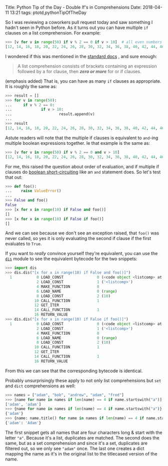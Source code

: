 Title: Python Tip of the Day - Double If's in Comprehensions
Date: 2018-04-11 13:21
tags: ptotd,pythonTipOfTheDay

So I was reviewing a coworkers pull request today and saw something I hadn't seen in
Python before.  As it turns out you can have multiple `if` clauses on a list comprehension.
For example:

```python
>>> [v for v in range(50) if v % 2 == 0 if v > 10]  # all even numbers between 10 & 50
[12, 14, 16, 18, 20, 22, 24, 26, 28, 30, 32, 34, 36, 38, 40, 42, 44, 46, 48]
```

I wondered if this was mentioned in the [standard docs](https://docs.python.org/3/tutorial/datastructures.html#list-comprehensions)
, and sure enough:

> A list comprehension consists of brackets containing an expression followed by a for clause, then
> ***zero or more*** for or if clauses.

(emphasis added)  That is, you can have as many `if` clauses as appropriate. It is roughly the same as:

```python
>>> result = []
>>> for v in range(50):
...     if v % 2 == 0:
...             if v > 10:
...                     result.append(v)
...
>>> result
[12, 14, 16, 18, 20, 22, 24, 26, 28, 30, 32, 34, 36, 38, 40, 42, 44, 46, 48]
```

Astute readers will note that the multiple if clauses is equivalent to `and`-ing multiple boolean
expressions together.  Ie that example is the same as:

```python
>>> [v for v in range(50) if v % 2 == 0 and v > 10]
[12, 14, 16, 18, 20, 22, 24, 26, 28, 30, 32, 34, 36, 38, 40, 42, 44, 46, 48]
```

For me, this raised the question about order of evaluation, and if multiple if clauses do
[boolean short-circuiting](https://en.wikipedia.org/wiki/Short-circuit_evaluation) like an
`and` statement does.  So let's test that out:

```python
>>> def foo():
...    raise ValueError()
...
>>> False and foo()
False
>>> [x for x in range(10) if False and foo()]
[]
>>> [x for x in range(10) if False if foo()]
[]
```

And we can see because we don't see an exception raised, that `foo()` was never called, so yes it is
only evaluating the second if clause if the first evaluates to `True`.

If you want to *really* convince yourself they're equivalent, you can use the
[`dis`](https://docs.python.org/3/library/dis.html) module to see
the equivalent bytecode for the two snippets:

```python
>>> import dis
>>> dis.dis("[x for x in range(10) if False and foo()]")
  1           0 LOAD_CONST               0 (<code object <listcomp> at 0x10c4aeed0, file "<dis>", line 1>)
              2 LOAD_CONST               1 ('<listcomp>')
              4 MAKE_FUNCTION            0
              6 LOAD_NAME                0 (range)
              8 LOAD_CONST               2 (10)
             10 CALL_FUNCTION            1
             12 GET_ITER
             14 CALL_FUNCTION            1
             16 RETURN_VALUE
>>> dis.dis("[x for x in range(10) if False if foo()]")
  1           0 LOAD_CONST               0 (<code object <listcomp> at 0x10c4aeed0, file "<dis>", line 1>)
              2 LOAD_CONST               1 ('<listcomp>')
              4 MAKE_FUNCTION            0
              6 LOAD_NAME                0 (range)
              8 LOAD_CONST               2 (10)
             10 CALL_FUNCTION            1
             12 GET_ITER
             14 CALL_FUNCTION            1
             16 RETURN_VALUE
```

From this we can see that the corresponding bytecode is identical.

Probably unsurprisingly these apply to not only list comprehensions but `set` and `dict`
comprehensions as well:

```python
>>> names = ["adam", "bob", "andrew", "adam", "fred"]
>>> [name for name in names if len(name) == 4 if name.startswith("a")]
['adam', 'adam']
>>> {name for name in names if len(name) == 4 if name.startswith("a")}
{'adam'}
>>> {name: name.title() for name in names if len(name) == 4 if name.startswith("a")}
{'adam': 'Adam'}
```

The first snippet gets all names that are four characters long & start with the letter `"a"`.  Because
it's a list, duplicates are matched.  The second does the same, but as a set comprehension and
since it's a set, duplicates are filtered out, so we only see `"adam"` once.
The last one creates a dict mapping the name as it's in the original list to the titlecased version
of the name.
